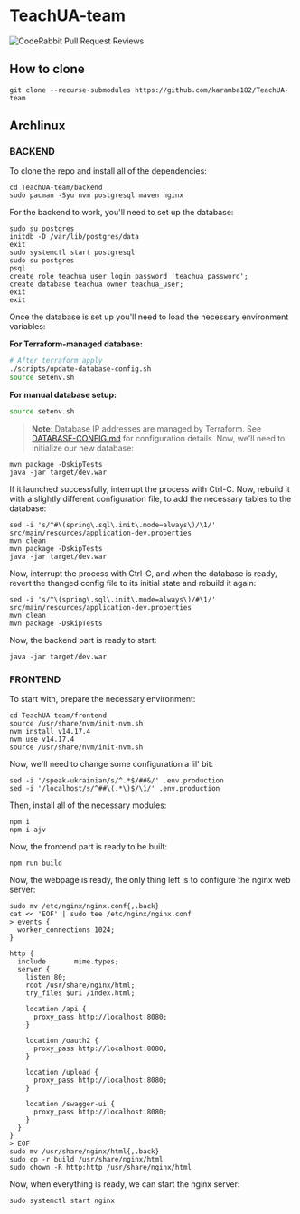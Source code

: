 # TeachUA-team

![CodeRabbit Pull Request Reviews](https://img.shields.io/coderabbit/prs/github/karamba182/TechUA-team?utm_source=oss&utm_medium=github&utm_campaign=karamba182%2FTechUA-team&labelColor=171717&color=FF570A&link=https%3A%2F%2Fcoderabbit.ai&label=CodeRabbit+Reviews)



## How to clone
```
git clone --recurse-submodules https://github.com/karamba182/TeachUA-team
```

## Archlinux

### BACKEND

To clone the repo and install all of the dependencies:
```
cd TeachUA-team/backend
sudo pacman -Syu nvm postgresql maven nginx
```

For the backend to work, you'll need to set up the database:
```
sudo su postgres
initdb -D /var/lib/postgres/data
exit
sudo systemctl start postgresql
sudo su postgres
psql
create role teachua_user login password 'teachua_password';
create database teachua owner teachua_user;
exit
exit
```
Once the database is set up you'll need to load the necessary environment
variables:

**For Terraform-managed database:**
```bash
# After terraform apply
./scripts/update-database-config.sh
source setenv.sh
```

**For manual database setup:**
```bash
source setenv.sh
```

> **Note**: Database IP addresses are managed by Terraform. See [DATABASE-CONFIG.md](DATABASE-CONFIG.md) for configuration details.
Now, we'll need to initialize our new database:
```
mvn package -DskipTests
java -jar target/dev.war
```
If it launched successfully, interrupt the process with Ctrl-C.
Now, rebuild it with a slightly different configuration file, to add the
necessary tables to the database:
```
sed -i 's/^#\(spring\.sql\.init\.mode=always\)/\1/' src/main/resources/application-dev.properties
mvn clean
mvn package -DskipTests
java -jar target/dev.war
```
Now, interrupt the process with Ctrl-C, and when the database is ready, revert
the thanged config file to its initial state and rebuild it again:
```
sed -i 's/^\(spring\.sql\.init\.mode=always\)/#\1/' src/main/resources/application-dev.properties
mvn clean
mvn package -DskipTests
```
Now, the backend part is ready to start:
```
java -jar target/dev.war
```

### FRONTEND
To start with, prepare the necessary environment:
```
cd TeachUA-team/frontend
source /usr/share/nvm/init-nvm.sh
nvm install v14.17.4
nvm use v14.17.4
source /usr/share/nvm/init-nvm.sh
```
Now, we'll need to change some configuration a lil' bit:
```
sed -i '/speak-ukrainian/s/^.*$/##&/' .env.production
sed -i '/localhost/s/^##\(.*\)$/\1/' .env.production
```
Then, install all of the necessary modules:
```
npm i
npm i ajv
```
Now, the frontend part is ready to be built:
```
npm run build
```
Now, the webpage is ready, the only thing left is to configure the nginx web
server:
```
sudo mv /etc/nginx/nginx.conf{,.back}
cat << 'EOF' | sudo tee /etc/nginx/nginx.conf
> events {
  worker_connections 1024;
}

http {
  include       mime.types;
  server {
    listen 80;
    root /usr/share/nginx/html;
    try_files $uri /index.html;

    location /api {
      proxy_pass http://localhost:8080;
    }

    location /oauth2 {
      proxy_pass http://localhost:8080;
    }

    location /upload {
      proxy_pass http://localhost:8080;
    }

    location /swagger-ui {
      proxy_pass http://localhost:8080;
    }
  }
}
> EOF
sudo mv /usr/share/nginx/html{,.back}
sudo cp -r build /usr/share/nginx/html
sudo chown -R http:http /usr/share/nginx/html
```
Now, when everything is ready, we can start the nginx server:
```
sudo systemctl start nginx
```
